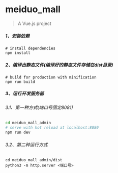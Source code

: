# meiduo_mall

> A Vue.js project

##### 1、安装依赖

```shell
# install dependencies
npm install
```

##### 2、编译出静态文件(编译好的静态文件存储在dist目录)

```shell
# build for production with minification
npm run build
```

##### 3、运行开发服务器

###### 3.1、第一种方式(端口号固定8081)

``` bash
cd meiduo_mall_admin
# serve with hot reload at localhost:8080
npm run dev
```

###### 3.2、第二种运行方式

```shell
cd meiduo_mall_admin/dist
python3 -m http.server <端口号>
```

